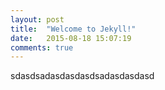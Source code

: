 ```yaml
---
layout: post
title:  "Welcome to Jekyll!"
date:   2015-08-18 15:07:19
comments: true
---
```

sdasdsadasdasdasdsadasdasdasd
